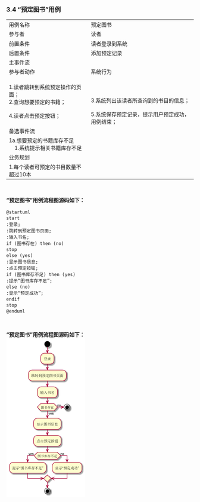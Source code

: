 ###     3.4 “预定图书”用例
|||
|:-------|:-------------| 
|用例名称|预定图书|
|参与者|读者|
|前置条件|读者登录到系统|
|后置条件|添加预定记录|
|主事件流|
|参与者动作|系统行为|
|1.读者跳转到系统预定操作的页面；<br>2.查询想要预定的书籍；<br><br>4.读者点击预定按钮；|<br><br><br>3.系统列出该读者所查询到的书目的信息；<br><br>5.系统保存预定记录，提示用户预定成功，用例结束；|
|备选事件流|
|1a.想要预定的书籍库存不足<br>&nbsp;&nbsp;&nbsp;&nbsp;1.系统提示相关书籍库存不足|
|业务规划|
|1.每个读者可预定的书目数量不超过10本|
<br>

**“预定图书”用例流程图源码如下：**
``` 
@startuml
start
:登录;
:跳转到预定图书页面;
:输入书名;
if (图书存在) then (no)
stop
else (yes)
:显示图书信息;
:点击预定按钮;
if (图书库存不足) then (yes)
:提示“图书库存不足”;
else (no)
:显示“预定成功”;
endif
stop
@enduml

```
<br>

**“预定图书”用例流程图源码如下：**
<br>
![uc1_flow](a_list_4.png)